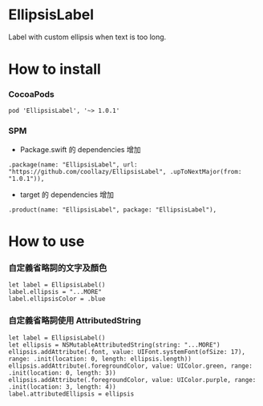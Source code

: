 # EllipsisLabel

Label with custom ellipsis when text is too long.

# How to install

### CocoaPods

```
pod 'EllipsisLabel', '~> 1.0.1'
```

### SPM

- Package.swift 的 dependencies 增加

```
.package(name: "EllipsisLabel", url: "https://github.com/coollazy/EllipsisLabel", .upToNextMajor(from: "1.0.1")),
```

- target 的 dependencies 增加

```
.product(name: "EllipsisLabel", package: "EllipsisLabel"),
```

# How to use

### 自定義省略詞的文字及顏色

```
let label = EllipsisLabel()
label.ellipsis = "...MORE"
label.ellipsisColor = .blue
```

### 自定義省略詞使用 AttributedString

```
let label = EllipsisLabel()
let ellipsis = NSMutableAttributedString(string: "...MORE")
ellipsis.addAttribute(.font, value: UIFont.systemFont(ofSize: 17), range: .init(location: 0, length: ellipsis.length))
ellipsis.addAttribute(.foregroundColor, value: UIColor.green, range: .init(location: 0, length: 3))
ellipsis.addAttribute(.foregroundColor, value: UIColor.purple, range: .init(location: 3, length: 4))
label.attributedEllipsis = ellipsis
```
